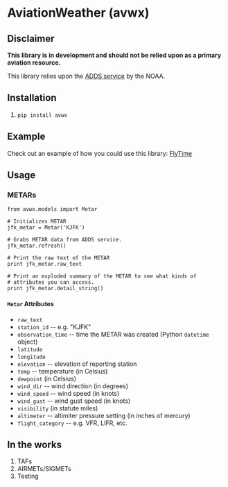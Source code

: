 # AviationWeather (avwx)

## Disclaimer

**This library is in development and should not be relied upon as
a primary aviation resource.**

This library relies upon the
[ADDS service](http://www.aviationweather.gov/adds/) by the NOAA.

## Installation

1. `pip install avwx`

## Example

Check out an example of how you could use this library:
[FlyTime](https://github.com/NicholasMerrill/FlyTime)

## Usage

### METARs

    from avwx.models import Metar

    # Initializes METAR
    jfk_metar = Metar('KJFK')

    # Grabs METAR data from ADDS service.
    jfk_metar.refresh()

    # Print the raw text of the METAR
    print jfk_metar.raw_text

    # Print an exploded summary of the METAR to see what kinds of
    # attributes you can access.
    print jfk_metar.detail_string()

#### `Metar` Attributes

* `raw_text`
* `station_id` -- e.g. "KJFK"
* `observation_time` -- time the METAR was created (Python `datetime` object)
* `latitude`
* `longitude`
* `elevation` -- elevation of reporting station
* `temp` -- temperature (in Celsius)
* `dewpoint` (in Celsius)
* `wind_dir` -- wind direction (in degrees)
* `wind_speed` -- wind speed (in knots)
* `wind_gust` -- wind gust speed (in knots)
* `visibility` (in statute miles)
* `altimeter` -- altimiter pressure setting (in inches of mercury)
* `flight_category` -- e.g. VFR, LIFR, etc.

## In the works

1. TAFs
2. AIRMETs/SIGMETs
3. Testing

